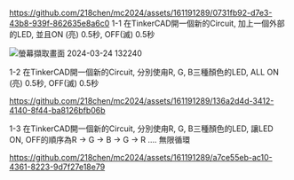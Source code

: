 
https://github.com/218chen/mc2024/assets/161191289/0731fb92-d7e3-43b8-939f-862635e8a6c0
1-1 在TinkerCAD開一個新的Circuit, 加上一個外部的LED, 並且ON (亮) 0.5秒, OFF(滅) 0.5秒


![螢幕擷取畫面 2024-03-24 132240](https://github.com/218chen/mc2024/assets/161191289/cb9211a4-1d72-4ba5-b85f-c3d23dea4087)


1-2 在TinkerCAD開一個新的Circuit, 分別使甪R, G, B三種顏色的LED, ALL ON (亮) 0.5秒, OFF(滅) 0.5秒


https://github.com/218chen/mc2024/assets/161191289/136a2d4d-3412-4140-8f44-ba8126bfb06b


1-3 在TinkerCAD開一個新的Circuit, 分別使甪R, G, B三種顏色的LED, 讓LED ON, OFF的順序為R → G → B → G → R .... 無限循環


https://github.com/218chen/mc2024/assets/161191289/a7ce55eb-ac10-4361-8223-9d7f27e18e79


